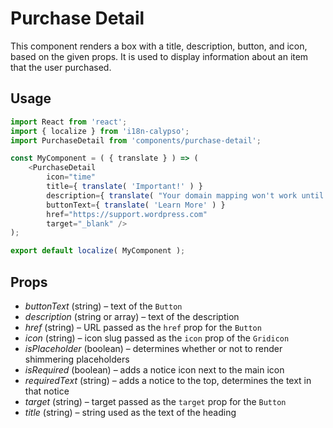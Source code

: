 Purchase Detail
===============

This component renders a box with a title, description, button, and icon, based on the given props. It is used to display information about an item that the user purchased.

## Usage

```js
import React from 'react';
import { localize } from 'i18n-calypso';
import PurchaseDetail from 'components/purchase-detail';

const MyComponent = ( { translate } ) => (
	<PurchaseDetail
		icon="time"
		title={ translate( 'Important!' ) }
		description={ translate( "Your domain mapping won't work until you update the DNS settings." ) }
		buttonText={ translate( 'Learn More' ) }
		href="https://support.wordpress.com"
		target="_blank" />
);

export default localize( MyComponent );
```

## Props

- *buttonText* (string) – text of the `Button`
- *description* (string or array) – text of the description
- *href* (string) – URL passed as the `href` prop for the `Button`
- *icon* (string) – icon slug passed as the `icon` prop of the `Gridicon`
- *isPlaceholder* (boolean) – determines whether or not to render shimmering placeholders
- *isRequired* (boolean) – adds a notice icon next to the main icon
- *requiredText* (string) – adds a notice to the top, determines the text in that notice
- *target* (string) – target passed as the `target` prop for the `Button`
- *title* (string) – string used as the text of the heading
